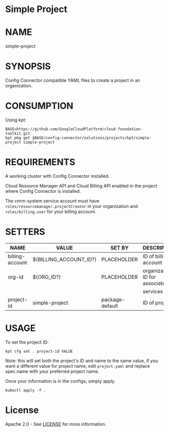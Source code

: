 Simple Project
==================================================

# NAME

  simple-project

# SYNOPSIS

  Config Connector compatible YAML files to create a project in an organization.

# CONSUMPTION
  Using kpt:
  ```
  BASE=https://github.com/GoogleCloudPlatform/cloud-foundation-toolkit.git
  kpt pkg get $BASE/config-connector/solutions/projects/kpt/simple-project simple-project
  ```

# REQUIREMENTS
  A working cluster with Config Connector installed.
  
  Cloud Resource Manager API and Cloud Billing API enabled in the project where Config Connector is installed.
  
  The cnrm-system service account must have `roles/resourcemanager.projectCreator` in your organization and `roles/billing.user` for your billing account.
  
# SETTERS
|      NAME       |         VALUE          |     SET BY      |          DESCRIPTION           | COUNT |
|-----------------|------------------------|-----------------|--------------------------------|-------|
| billing-account | ${BILLING_ACCOUNT_ID?} | PLACEHOLDER     | ID of billing account          | 1     |
| org-id          | ${ORG_ID?}             | PLACEHOLDER     | organization ID for associated | 1     |
|                 |                        |                 | services                       |       |
| project-id      | simple-project         | package-default | ID of project                  | 2     |
# USAGE

  To set the project ID:
  ```
  kpt cfg set . project-id VALUE
  ```

  Note: this will set both the project's ID and name to the same value, if you want a different value for project name, edit `project.yaml` and replace spec.name with your preferred project name.
  
  Once your information is in the configs, simply apply.

  ```
  kubectl apply -f .
  ```
  
# License

  Apache 2.0 - See [LICENSE](/LICENSE) for more information.

